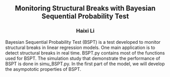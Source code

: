 ## <div align="center">Monitoring Structural Breaks with Bayesian Sequential Probability Test</div>
### <div align="center">Haixi Li</div>

Bayesian Sequential Probability Test (BSPT) is a test developed to monitor structural breaks in linear regression models. One main application is to detect structural breaks in real time.
BSPT.py contains most of the functions used for BSPT.
The simulation study that demonstrate the performance of BSPT is done in simu_BSPT.py.
In the first part of the model, we will develop the asympototic properties of BSPT.
